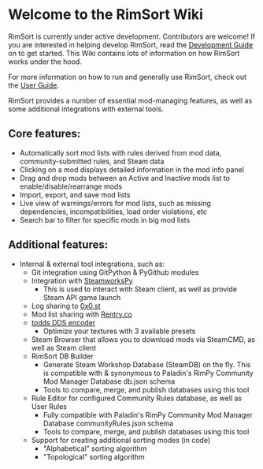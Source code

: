# Welcome to the RimSort Wiki

RimSort is currently under active development. Contributors are welcome! If you are interested in helping develop RimSort, read the [Development Guide](https://github.com/oceancabbage/RimSort/wiki/Development-Guide) on to get started. This Wiki contains lots of information on how RimSort works under the hood.

For more information on how to run and generally use RimSort, check out the [User Guide](https://github.com/oceancabbage/RimSort/wiki/User-Guide).

RimSort provides a number of essential mod-managing features, as well as some additional integrations with external tools.

## Core features:
* Automatically sort mod lists with rules derived from mod data, community-submitted rules, and Steam data
* Clicking on a mod displays detailed information in the mod info panel
* Drag and drop mods between an Active and Inactive mods list to enable/disable/rearrange mods
* Import, export, and save mod lists
* Live view of warnings/errors for mod lists, such as missing dependencies, incompatibilities, load order violations, etc
* Search bar to filter for specific mods in big mod lists

## Additional features:
* Internal & external tool integrations, such as:
    * Git integration using GitPython & PyGithub modules
    * Integration with [SteamworksPy](https://github.com/philippj/SteamworksPy)
        * This is used to interact with Steam client, as well as provide Steam API game launch
    * Log sharing to [0x0.st](http://0x0.st/)
    * Mod list sharing with [Rentry.co](https://rentry.co/)
    * [todds DDS encoder](https://github.com/joseasoler/todds)
        * Optimize your textures with 3 available presets
    * Steam Browser that allows you to download mods via SteamCMD, as well as Steam client
    * RimSort DB Builder
        * Generate Steam Workshop Database (SteamDB) on the fly. This is compatible with & synonymous to Paladin's RimPy Community Mod Manager Database db.json schema
        * Tools to compare, merge, and publish databases using this tool
    * Rule Editor for configured Community Rules database, as well as User Rules
        * Fully compatible with Paladin's RimPy Community Mod Manager Database communityRules.json schema
        * Tools to compare, merge, and publish databases using this tool
    * Support for creating additional sorting modes (in code)
        * "Alphabetical" sorting algorithm
        * "Topological" sorting algorithm